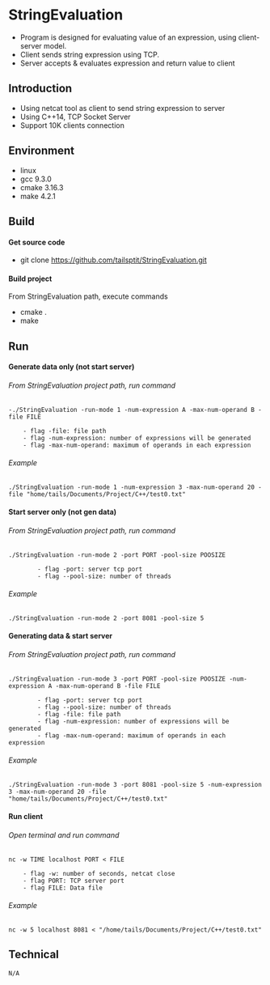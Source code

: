 # StringEvaluation
- Program is designed for evaluating value of an expression, using client-server model.
- Client sends string expression using TCP. 
- Server accepts & evaluates expression and return value to client
  

## Introduction
- Using netcat tool as client to send string expression to server  
- Using C++14, TCP Socket Server
- Support 10K clients connection

## Environment
- linux
- gcc 9.3.0
- cmake 3.16.3
- make 4.2.1

## Build
#### Get source code
- git clone https://github.com/tailsptit/StringEvaluation.git
#### Build project
From StringEvaluation path, execute commands
- cmake .
- make  

## Run
#### Generate data only (not start server)
###### From StringEvaluation project path, run command
    -./StringEvaluation -run-mode 1 -num-expression A -max-num-operand B -file FILE 
        
        - flag -file: file path
        - flag -num-expression: number of expressions will be generated
        - flag -max-num-operand: maximum of operands in each expression
###### Example
    ./StringEvaluation -run-mode 1 -num-expression 3 -max-num-operand 20 -file "home/tails/Documents/Project/C++/test0.txt" 

#### Start server only (not gen data)
###### From StringEvaluation project path, run command
    ./StringEvaluation -run-mode 2 -port PORT -pool-size POOSIZE
            
            - flag -port: server tcp port
            - flag --pool-size: number of threads      
###### Example
    ./StringEvaluation -run-mode 2 -port 8081 -pool-size 5
#### Generating data & start server
###### From StringEvaluation project path, run command
    ./StringEvaluation -run-mode 3 -port PORT -pool-size POOSIZE -num-expression A -max-num-operand B -file FILE  
            
            - flag -port: server tcp port
            - flag --pool-size: number of threads  
            - flag -file: file path
            - flag -num-expression: number of expressions will be generated
            - flag -max-num-operand: maximum of operands in each expression
###### Example
    ./StringEvaluation -run-mode 3 -port 8081 -pool-size 5 -num-expression 3 -max-num-operand 20 -file "home/tails/Documents/Project/C++/test0.txt" 

#### Run client
###### Open terminal and run command
    nc -w TIME localhost PORT < FILE
        
        - flag -w: number of seconds, netcat close
        - flag PORT: TCP server port
        - flag FILE: Data file
###### Example
    nc -w 5 localhost 8081 < "/home/tails/Documents/Project/C++/test0.txt"
 
## Technical
    N/A
    